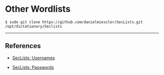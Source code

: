 # Other Wordlists

```
$ sudo git clone https://github.com/danielmiessler/SecLists.git /opt/dictationary/Seclists
```

---
## References

- [SecLists: Usernames](https://github.com/danielmiessler/SecLists/tree/master/Usernames)

- [SecLists: Passwords](https://github.com/danielmiessler/SecLists/tree/master/Passwords)